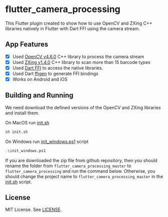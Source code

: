 # flutter_camera_processing

This Flutter plugin created to show how to use OpenCV and ZXing C++ libraries natively in Flutter with Dart FFI using the camera stream.

## App Features

- [X] Used [OpenCV v4.6.0](https://github.com/opencv/opencv) C++ library to process the camera stream
- [X] Used [ZXing v1.4.0](https://github.com/nu-book/zxing-cpp) C++ library to scan more than 15 barcode types
- [X] Used [Dart FFI](https://pub.dev/packages/ffi) to access the native libraries.
- [X] Used Dart [ffigen](https://pub.dev/packages/ffigen) to generate FFI bindings
- [X] Works on Android and iOS

## Building and Running

We need download the defined versions of the OpenCV and ZXing libraries and install them.

On MacOS run [init.sh](https://github.com/khoren93/flutter_camera_processing/blob/master/init.sh)
```sh
sh init.sh
```

On Windows run [init_windows.ps1](https://github.com/khoren93/flutter_camera_processing/blob/master/init_windows.ps1) script
```sh
.\init_windows.ps1
```

If you are downloaded the zip file from github repository, then you should rename the folder from `flutter_camera_processing_master` to `flutter_camera_processing` and run the command below. 
Otherwise, you should change the project name to `flutter_camera_processing_master` in the [init.sh](https://github.com/khoren93/flutter_camera_processing/blob/master/init.sh) script.

## License

MIT License. See [LICENSE](https://github.com/khoren93/flutter_camera_processing/blob/master/LICENSE).
